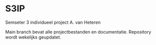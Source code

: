 # S3IP
Semseter 3 individueel project A. van Heteren

Main branch bevat alle projectbestanden en documentatie.
Repository wordt wekelijks geupdatet.
